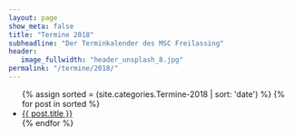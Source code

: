 ```yaml
---
layout: page
show_meta: false
title: "Termine 2018"
subheadline: "Der Terminkalender des MSC Freilassing"
header:
   image_fullwidth: "header_unsplash_8.jpg"
permalink: "/termine/2018/"
---
```


<ul>
    {% assign sorted = (site.categories.Termine-2018 | sort: 'date') %}
    {% for post in sorted %}
    <li><a href="{{ site.url }}{{ site.baseurl }}{{ post.url }}">{{ post.title }}</a></li>
    {% endfor %}
</ul>
